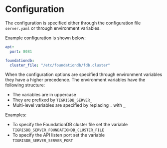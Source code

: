 # Configuration

The configuration is specified either through the configuration file
`server.yaml` or through environment variables.

Example configuration is shown below:

```yaml
api:
  port: 8081

foundationdb:
  cluster_file: "/etc/foundationdb/fdb.cluster"
```

When the configuration options are specified through environment variables they
have a higher precedence. The environment variables have the following
structure:

- The variables are in uppercase
- They are prefixed by `TIGRISDB_SERVER_`
- Multi-level variables are specified by replacing `.` with `_`

Examples:

- To specify the FoundationDB cluster file set the
  variable `TIGRISDB_SERVER_FOUNDATIONDB_CLUSTER_FILE`
- To specify the API listen port set the variable `TIGRISDB_SERVER_SERVER_PORT`